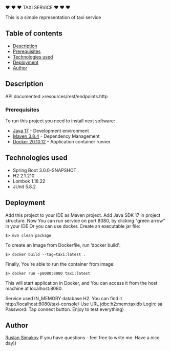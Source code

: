 ❤ ❤ ❤   TAXI SERVICE ❤ ❤ ❤

This is a simple representation of taxi service

## Table of contents
* [Description](#description)
* [Prerequisites](#prerequisites)
* [Technologies used](#technologies-used)
* [Deployment](#deployment)
* [Author](#author)


## Description

API documented >resources/rest/endpoints.http

### Prerequisites

To run this project you need to install next software:
* [Java 17](https://www.oracle.com/java/technologies/javase/jdk17-archive-downloads.html) - Development environment
* [Maven 3.8.4](https://maven.apache.org/download.cgi) - Dependency Management
* [Docker 20.10.12](https://docs.docker.com/engine/install) - Application container runner

## Technologies used

*  Spring Boot 3.0.0-SNAPSHOT
*  H2 2.1.210
*  Lombok 1.18.22
*  JUnit 5.8.2 

## Deployment

Add this project to your IDE as Maven project.
Add Java SDK 17 in project structure.
Now You can run service on port 8080, by clicking "green arrow" in your IDE
Or you can use docker. Create an executable jar file:
```
$> mvn clean package
```
To create an image from Dockerfile, run ‘docker build':
```
$> docker build --tag=taxi:latest .
```
Finally, You're able to run the container from image:
```
$> docker run -p8080:8080 taxi:latest
```
This will start application in Docker, and You can access it from the host machine at localhost:8080.

Service used IN_MEMORY database H2. You can find it http://localhost:8080/taxi-console/
Use URL jdbc:h2:mem:taxidb
Login: sa
Password: <leave field empty>
Tap connect button.
Enjoy to test everything)

## Author
[Ruslan Simakov](ua667766706@gmail.com)
If you have questions - feel free to write me.
Have a nice day))

